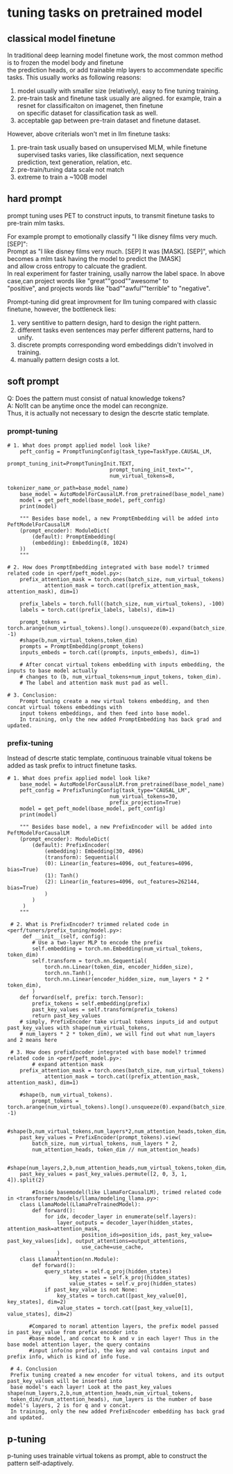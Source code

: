 # tuning tasks on pretrained model 

## classical model finetune
In traditional deep learning model finetune work, the most common method is to frozen the model body and finetune  
the prediction heads, or add trainable mlp layers to accommendate specific tasks. This usually works as following reasons:  
1) model usually with smaller size (relatively), easy to fine tuning training.  
2) pre-train task and finetune task usually are aligned. for example, train a resnet for classificaiton on imagenet, then finetune  
	on specific dataset for classification task as well.  
3) acceptable gap between pre-train dataset and finetune dataset.  

However, above criterials won't met in llm finetune tasks:   
1) pre-train task usually based on unsupervised MLM, while finetune supervised tasks varies, like classification, next sequence  
	prediction, text generation, relation, etc.  
2) pre-train/tuning data scale not match  
3) extreme to train a ~100B model  


## hard prompt
prompt tuning uses PET to construct inputs, to transmit finetune tasks to pre-train mlm tasks.  

For example prompt to emotionally classify "I like disney films very much. [SEP]":  
Prompt as "I like disney films very much. [SEP] It was [MASK]. [SEP]", which becomes a mlm task having the model to predict the [MASK]  
and allow cross entropy to calcuate the gradient.  
In real experiment for faster training, usally narrow the label space. In above case,can project words like "great""good""awesome" to  
"positive", and projects words like "bad""awful""terrible" to "negative".  

Prompt-tuning did great improvment for llm tuning compared with classic finetune, however, the bottleneck lies:  
1) very sentitive to pattern design, hard to design the right pattern.  
2) different tasks even sentences may perfer different patterns, hard to unify.  
3) discrete prompts corresponding word embeddings didn't involved in training.
4) manually pattern design costs a lot.

## soft prompt
Q: Does the pattern must consist of natual knowledge tokens?  
A: No!It can be anytime once the model can recongnize.  
Thus, it is actually not necessary to design the descrte static template.

### prompt-tuning
    # 1. What does prompt applied model look like?
    	peft_config = PromptTuningConfig(task_type=TaskType.CAUSAL_LM,
                                     prompt_tuning_init=PromptTuningInit.TEXT,
                                     prompt_tuning_init_text="",
                                     num_virtual_tokens=8,
                                     tokenizer_name_or_path=base_model_name)
    	base_model = AutoModelForCausalLM.from_pretrained(base_model_name)
    	model = get_peft_model(base_model, peft_config)
    	print(model)

    	""" Besides base model, a new PromptEmbedding will be added into PeftModelForCausalLM
     	(prompt_encoder): ModuleDict(
      		(default): PromptEmbedding(
			(embedding): Embedding(8, 1024)
   		))
    	"""

    # 2. How does PromptEmbedding integrated with base model? trimmed related code in <perf/peft_model.py>:
		prefix_attention_mask = torch.ones(batch_size, num_virtual_tokens)
            	attention_mask = torch.cat((prefix_attention_mask, attention_mask), dim=1)
    
		prefix_labels = torch.full((batch_size, num_virtual_tokens), -100) 
 		labels = torch.cat((prefix_labels, labels), dim=1)
   
  		prompt_tokens = torch.arange(num_virtual_tokens).long().unsqueeze(0).expand(batch_size, -1)	
 		#shape(b,num_virtual_tokens,token_dim) 
  		prompts = PromptEmbedding(prompt_tokens) 
   		inputs_embeds = torch.cat((prompts, inputs_embeds), dim=1)

		# After concat virtual tokens embedding with inputs embedding, the inputs to base model actually 
  		# changes to (b, num_virtual_tokens+num_input_tokens, token_dim).
		# The label and attention mask must pad as well.

    # 3. Conclusion:
    	Prompt tuning create a new virtual tokens embedding, and then concat virtual tokens embeddings with 
    	input tokens embeddings, and then feed into base model.
     	In training, only the new added PromptEmbedding has back grad and updated.
    
    

### prefix-tuning
Instead of descrte static template, continuous trainable vitual tokens be added as task prefix to intruct finetune tasks.

    # 1. What does prefix applied model look like?
    	base_model = AutoModelForCausalLM.from_pretrained(base_model_name)
    	peft_config = PrefixTuningConfig(task_type="CAUSAL_LM", 
                                     num_virtual_tokens=30,
                                     prefix_projection=True)
    	model = get_peft_model(base_model, peft_config)
    	print(model)
    
    	""" Besides base model, a new PrefixEncoder will be added into PeftModelForCausalLM
    	(prompt_encoder): ModuleDict(
    		(default): PrefixEncoder(
      			(embedding): Embedding(30, 4096)
      			(transform): Sequential(
        		(0): Linear(in_features=4096, out_features=4096, bias=True)
        		(1): Tanh()
        		(2): Linear(in_features=4096, out_features=262144, bias=True)
      			)		
    		)
	     )
     	"""

     # 2. What is PrefixEncoder? trimmed related code in <perf/tuners/prefix_tuning/model.py>:
    	 def __init__(self, config):
            # Use a two-layer MLP to encode the prefix
            self.embedding = torch.nn.Embedding(num_virtual_tokens, token_dim)
            self.transform = torch.nn.Sequential(
                torch.nn.Linear(token_dim, encoder_hidden_size),
                torch.nn.Tanh(),
                torch.nn.Linear(encoder_hidden_size, num_layers * 2 * token_dim),
            )
     	def forward(self, prefix: torch.Tensor):
            prefix_tokens = self.embedding(prefix)
            past_key_values = self.transform(prefix_tokens)
     	    return past_key_values
     	# simply, PrefixEncoder take virtual tokens inputs_id and output past_key_values with shape(num_virtual_tokens,
     	# num_layers * 2 * token_dim), we will find out what num_layers and 2 means here 

     # 3. How does prefixEncoder integrated with base model? trimmed related code in <perf/peft_model.py>:
     		# expand attention mask
		prefix_attention_mask = torch.ones(batch_size, num_virtual_tokens)
            	attention_mask = torch.cat((prefix_attention_mask, attention_mask), dim=1)
     
	 	#shape(b, num_virtual_tokens).
      		prompt_tokens = torch.arange(num_virtual_tokens).long().unsqueeze(0).expand(batch_size, -1)

 		#shape(b,num_virtual_tokens,num_layers*2,num_attention_heads,token_dim//num_attention_heads)
 		past_key_values = PrefixEncoder(prompt_tokens).view(
 			batch_size, num_virtual_tokens, num_layers * 2,
			num_attention_heads, token_dim // num_attention_heads)
  
		#shape(num_layers,2,b,num_attention_heads,num_virtual_tokens,token_dim//num_attention_heads)
 		past_key_values = past_key_values.permute([2, 0, 3, 1, 4]).split(2)
 
    		#Inside basemodel(like LlamaForCausalLM), trimed related code in <transformers/models/llama/modeling_llama.py>:
		class LlamaModel(LlamaPreTrainedModel):
 			def forward():
				for idx, decoder_layer in enumerate(self.layers):
					layer_outputs = decoder_layer(hidden_states, attention_mask=attention_mask, 
							position_ids=position_ids, past_key_value= past_key_values[idx], output_attentions=output_attentions, 
	   						use_cache=use_cache, 
            		) 
		class LlamaAttention(nn.Module):
			def forward():
  				query_states = self.q_proj(hidden_states) 
            			key_states = self.k_proj(hidden_states) 
            			value_states = self.v_proj(hidden_states) 
  				if past_key_value is not None: 
            		key_states = torch.cat([past_key_value[0], key_states], dim=2) 
            		value_states = torch.cat([past_key_value[1], value_states], dim=2) 
	      
	       #Compared to noraml attention layers, the prefix model passed in past_key_value from prefix encoder into
	       #base model, and concat to k and v in each layer! Thus in the base model attention layer, the query contains
	       #input info(no prefix), the key and val contains input and prefix info, which is kind of info fuse.

     # 4. Conclusion
     Prefix tuning created a new encoder for vitual tokens, and its output past_key_values will be inserted into
	 base model's each layer! Look at the past_key_values shape(num_layers,2,b,num_attention_heads,num_virtual_tokens,
     token_dim//num_attention_heads), num_layers is the number of base model's layers, 2 is for q and v concat.
     In training, only the new added PrefixEncoder embedding has back grad and updated.
     

	

## p-tuning


p-tuning uses trainable virtual tokens as prompt, able to construct the pattern self-adaptively.




   
